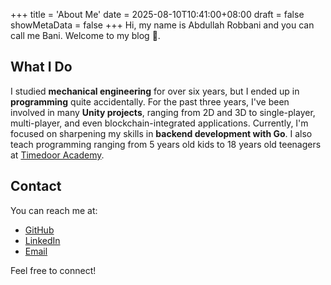 +++
title = 'About Me'
date = 2025-08-10T10:41:00+08:00
draft = false
showMetaData = false
+++
Hi, my name is Abdullah Robbani and you can call me Bani. Welcome to my blog 👋.

## What I Do

I studied **mechanical engineering** for over six years, but I ended up in **programming** quite accidentally. For the past three years, I've been involved in many **Unity projects**, ranging from 2D and 3D to single-player, multi-player, and even blockchain-integrated applications. Currently, I'm focused on sharpening my skills in **backend development with Go**. I also teach programming ranging from 5 years old kids to 18 years old teenagers at [Timedoor Academy](https://timedooracademy.com/).

## Contact

You can reach me at:

- [GitHub](https://github.com/babanini95)
- [LinkedIn](https://linkedin.com/in/arobbani)
- [Email](mailto:arobbanii5@gmail.com)

Feel free to connect!
